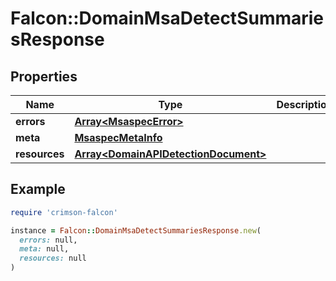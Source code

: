 # Falcon::DomainMsaDetectSummariesResponse

## Properties

| Name | Type | Description | Notes |
| ---- | ---- | ----------- | ----- |
| **errors** | [**Array&lt;MsaspecError&gt;**](MsaspecError.md) |  |  |
| **meta** | [**MsaspecMetaInfo**](MsaspecMetaInfo.md) |  |  |
| **resources** | [**Array&lt;DomainAPIDetectionDocument&gt;**](DomainAPIDetectionDocument.md) |  |  |

## Example

```ruby
require 'crimson-falcon'

instance = Falcon::DomainMsaDetectSummariesResponse.new(
  errors: null,
  meta: null,
  resources: null
)
```

